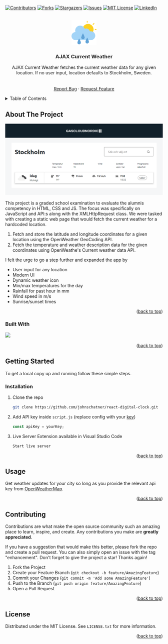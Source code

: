 <!-- Improved compatibility of back to top link: See: https://github.com/othneildrew/Best-README-Template/pull/73 -->

<a name="readme-top"></a>

<!--
*** Thanks for checking out the Best-README-Template. If you have a suggestion
*** that would make this better, please fork the repo and create a pull request
*** or simply open an issue with the tag "enhancement".
*** Don't forget to give the project a star!
*** Thanks again! Now go create something AMAZING! :D
-->

<!-- PROJECT SHIELDS -->
<!--
*** I'm using markdown "reference style" links for readability.
*** Reference links are enclosed in brackets [ ] instead of parentheses ( ).
*** See the bottom of this document for the declaration of the reference variables
*** for contributors-url, forks-url, etc. This is an optional, concise syntax you may use.
*** https://www.markdownguide.org/basic-syntax/#reference-style-links
-->

[![Contributors][contributors-shield]][contributors-url]
[![Forks][forks-shield]][forks-url]
[![Stargazers][stars-shield]][stars-url]
[![Issues][issues-shield]][issues-url]
[![MIT License][license-shield]][license-url]
[![LinkedIn][linkedin-shield]][linkedin-url]

<!-- PROJECT LOGO -->
<br />
<div align="center">
  <a href="https://www.flaticon.com/free-icons/rain">
    <img src="img/cloudy.png" alt="Logo" width="80" height="80">
  </a>

<h3 align="center">AJAX Current Weather</h3>

  <p align="center">
    AJAX Current Weather fetches the current weather data for any given location. If no user input, location defaults to Stockholm, Sweden.
    <br />
    <br />
    <br />
    <!-- <a href="https://ajax-current-weather.netlify.app/">View Demo</a>
    · -->
    <a href="https://github.com/johnschatner/ajax-current-weather/issues">Report Bug</a>
    ·
    <a href="https://github.com/johnschatner/ajax-current-weather/issues">Request Feature</a>
  </p>
</div>

<!-- TABLE OF CONTENTS -->
<details>
  <summary>Table of Contents</summary>
  <ol>
    <li>
      <a href="#about-the-project">About The Project</a>
      <ul>
        <li><a href="#built-with">Built With</a></li>
      </ul>
    </li>
    <li>
      <a href="#getting-started">Getting Started</a>
      <ul>
        <li><a href="#prerequisites">Prerequisites</a></li>
        <li><a href="#installation">Installation</a></li>
      </ul>
    </li>
    <li><a href="#usage">Usage</a></li>
    <li><a href="#roadmap">Roadmap</a></li>
    <li><a href="#contributing">Contributing</a></li>
    <li><a href="#license">License</a></li>
    <li><a href="#contact">Contact</a></li>
    <li><a href="#acknowledgments">Acknowledgments</a></li>
  </ol>
</details>

<!-- ABOUT THE PROJECT -->

## About The Project

[![img/ajaxcurrentweather.png](img/ajaxcurrentweather.png)](https://github.com/johnschatner/ajax-current-weather)

This project is a graded school examination to evaluate the alumnis competency in HTML, CSS and JS. The focus was specifically on JavaScript and API:s along with the XMLHttpRequest class. We were tasked with creating a static web page that would fetch the current weather for a hardcoded location.

1. Fetch and store the latitude and longitude coordinates for a given location using the OpenWeather GeoCoding API.
2. Fetch the temperature and weather description data for the given coordinates using OpenWeathe's Current weather data API.

I felt the urge to go a step further and expanded the app by

- User input for any location
- Modern UI
- Dynamic weather icon
- Min/max temperatures for the day
- Rainfall for past hour in mm
- Wind speed in m/s
- Sunrise/sunset times

<p align="right">(<a href="#readme-top">back to top</a>)</p>

### Built With

<img src="https://upload.wikimedia.org/wikipedia/commons/thumb/9/99/Unofficial_JavaScript_logo_2.svg/480px-Unofficial_JavaScript_logo_2.svg.png" width="48px">

<p align="right">(<a href="#readme-top">back to top</a>)</p>

## Getting Started

To get a local copy up and running follow these simple steps.

### Installation

1. Clone the repo
   ```sh
   git clone https://github.com/johnschatner/react-digital-clock.git
   ```
2. Add API key inside `script.js` (replace config with your <a href="https://home.openweathermap.org/api_keys">key</a>)
   ```js
   const apiKey = yourKey;
   ```
3. Live Server Extension available in Visual Studio Code
   ```sh
   Start live server
   ```

<p align="right">(<a href="#readme-top">back to top</a>)</p>

<!-- USAGE EXAMPLES -->

## Usage

Get weather updates for your city so long as you provide the relevant api key from <a href="https://www.openweathermap.org">OpenWeatherMap</a>.

<!-- _For more examples, please refer to the [Documentation](https://example.com)_ -->

<p align="right">(<a href="#readme-top">back to top</a>)</p>

<!-- CONTRIBUTING -->

## Contributing

Contributions are what make the open source community such an amazing place to learn, inspire, and create. Any contributions you make are **greatly appreciated**.

If you have a suggestion that would make this better, please fork the repo and create a pull request. You can also simply open an issue with the tag "enhancement".
Don't forget to give the project a star! Thanks again!

1. Fork the Project
2. Create your Feature Branch (`git checkout -b feature/AmazingFeature`)
3. Commit your Changes (`git commit -m 'Add some AmazingFeature'`)
4. Push to the Branch (`git push origin feature/AmazingFeature`)
5. Open a Pull Request

<p align="right">(<a href="#readme-top">back to top</a>)</p>

<!-- LICENSE -->

## License

Distributed under the MIT License. See `LICENSE.txt` for more information.

<p align="right">(<a href="#readme-top">back to top</a>)</p>

<!-- MARKDOWN LINKS & IMAGES -->
<!-- https://www.markdownguide.org/basic-syntax/#reference-style-links -->

[contributors-shield]: https://img.shields.io/github/contributors/johnschatner/ajax-current-weather.svg?style=for-the-badge
[contributors-url]: https://github.com/johnschatner/ajax-current-weather/graphs/contributors
[forks-shield]: https://img.shields.io/github/forks/johnschatner/ajax-current-weather.svg?style=for-the-badge
[forks-url]: https://github.com/johnschatner/ajax-current-weather/network/members
[stars-shield]: https://img.shields.io/github/stars/johnschatner/ajax-current-weather.svg?style=for-the-badge
[stars-url]: https://github.com/johnschatner/ajax-current-weather/stargazers
[issues-shield]: https://img.shields.io/github/issues/johnschatner/ajax-current-weather.svg?style=for-the-badge
[issues-url]: https://github.com/johnschatner/ajax-current-weather/issues
[license-shield]: https://img.shields.io/github/license/johnschatner/ajax-current-weather.svg?style=for-the-badge
[license-url]: https://github.com/johnschatner/ajax-current-weather/blob/master/LICENSE.txt
[linkedin-shield]: https://img.shields.io/badge/-LinkedIn-black.svg?style=for-the-badge&logo=linkedin&colorB=555
[linkedin-url]: https://linkedin.com/in/linkedin_username
[product-screenshot]: images/screenshot.png
[next.js]: https://img.shields.io/badge/next.js-000000?style=for-the-badge&logo=nextdotjs&logoColor=white
[next-url]: https://nextjs.org/
[react.js]: https://img.shields.io/badge/React-20232A?style=for-the-badge&logo=react&logoColor=61DAFB
[react-url]: https://reactjs.org/
[vue.js]: https://img.shields.io/badge/Vue.js-35495E?style=for-the-badge&logo=vuedotjs&logoColor=4FC08D
[vue-url]: https://vuejs.org/
[angular.io]: https://img.shields.io/badge/Angular-DD0031?style=for-the-badge&logo=angular&logoColor=white
[angular-url]: https://angular.io/
[svelte.dev]: https://img.shields.io/badge/Svelte-4A4A55?style=for-the-badge&logo=svelte&logoColor=FF3E00
[svelte-url]: https://svelte.dev/
[laravel.com]: https://img.shields.io/badge/Laravel-FF2D20?style=for-the-badge&logo=laravel&logoColor=white
[laravel-url]: https://laravel.com
[bootstrap.com]: https://img.shields.io/badge/Bootstrap-563D7C?style=for-the-badge&logo=bootstrap&logoColor=white
[bootstrap-url]: https://getbootstrap.com
[jquery.com]: https://img.shields.io/badge/jQuery-0769AD?style=for-the-badge&logo=jquery&logoColor=white
[jquery-url]: https://jquery.com
